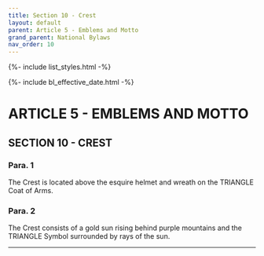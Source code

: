 ```yaml
---
title: Section 10 - Crest
layout: default
parent: Article 5 - Emblems and Motto
grand_parent: National Bylaws
nav_order: 10
---
```


{%- include list_styles.html -%}

{%- include bl_effective_date.html -%}

# ARTICLE 5 - EMBLEMS AND MOTTO

## SECTION 10 - CREST

### Para. 1

The Crest is located above the esquire helmet and wreath on the TRIANGLE Coat of Arms.

### Para. 2

The Crest consists of a gold sun rising behind purple mountains and the TRIANGLE Symbol surrounded by rays of the sun.

---
